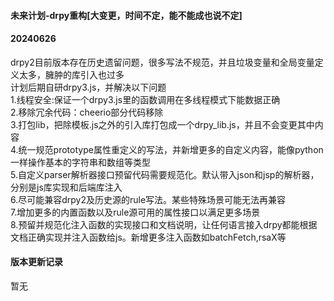 #### 未来计划-drpy重构[大变更，时间不定，能不能成也说不定]

#### 20240626
drpy2目前版本存在历史遗留问题，很多写法不规范，并且垃圾变量和全局变量定义太多，臃肿的库引入也过多  
计划后期自研drpy3.js，并解决以下问题  
1.线程安全:保证一个drpy3.js里的函数调用在多线程模式下能数据正确  
2.移除冗余代码：cheerio部分代码移除  
3.打包lib，把除模板.js之外的引入库打包成一个drpy_lib.js，并且不会变更其中内容  
4.统一规范prototype属性重定义的写法，并新增更多的自定义内容，能像python一样操作基本的字符串和数组等类型  
5.自定义parser解析器接口预留代码需要规范化。默认带入json和jsp的解析器，分别是js库实现和后端库注入  
6.尽可能兼容drpy2及历史源的rule写法。某些特殊场景可能无法再兼容  
7.增加更多的内置函数以及rule源可用的属性接口以满足更多场景  
8.预留并规范化注入函数的实现接口和文档说明，让任何语言接入drpy都能根据文档正确实现并注入函数给js。新增更多注入函数如batchFetch,rsaX等

#### 版本更新记录

暂无